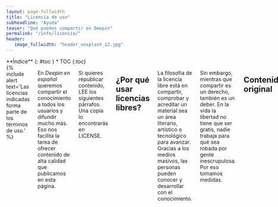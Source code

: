 ```yaml
---
layout: page-fullwidth
title: "Licencia de uso"
subheadline: "Ayuda"
teaser: "Qué puedes compartir en Deepin"
permalink: "/info/licencia/"
header:
   image_fullwidth: "header_unsplash_12.jpg"
---
```

<div class="row">
<div class="medium-4 medium-push-8 columns" markdown="1">
<div class="panel radius" markdown="1">
**Índice**
{: #toc }
*  TOC
{:toc}
</div>
</div><!-- /.medium-4.columns -->

<div class="medium-8 medium-pull-4 columns" markdown="1">
{% include alert text='Las licencias indicadas forma parte de los términos de uso.' %}

En *Deepin en español* queremos compartir el conocimiento a todos los usuarios y difundir mucho más. Eso nos facilita la tarea de ofrecer contenido de alta calidad que publicamos en esta página.

Si quieres republicar contenido, LEE los siguientes párrafos. Una copia lo encontrarás en LICENSE.

## ¿Por qué usar licencias libres?

La filosofía de la licencia libre está en compartir, comprobar y acreditar un material sea un área literario, artístico o tecnológico para avanzar. Gracias a los medios masivos, las personas pueden conocer y desarrollar con el conocimiento.

Sin embargo, mientras que compartir es un derecho, también es un deber. En la vida la libertad no tiene que ser gratis, nadie trabaja para qué sea robada por gente inescrupulosa. Por eso tomamos medidas.

## Contenido original

En esta sección licenciamos los escritos elaborados o donados a *Deepin en Español*.

### Qué cubrimos
La licencia aplica a:

* Manuales, páginas especiales, publicaciones del sitio elaborados por el equipo.

* Imágenes y vídeos publicados oficialmente bajo la marca "Deepin en Español".

### Licencia
Los materiales escritos están multi-licenciados, bajo Creative Commons Attribution-NonCommercial-ShareAlike 4.0 International License y GNU Free Documentation License versión 1.3. Para efectos prácticos, "multilicencia CC-BY-NC-SA 4.0 y GFDL 1.3".

La información legal de las licencias lo encontrarás en los archivos by-nc-sa-4.md y fdl-1.3.md del código fuente en Github.

**Casos especiales**: Si el autor quiere, al final del artículo puede indicar que está bajo Creative Commons Attribution-ShareAlike 4.0 International License, que permite su uso comercial (ya que quita lo "NonCommercial"). Encontrarás información legal en by-sa-4.md y al enlazar el sitio web.

### Explicación

* Puedes usar la primera licencia (CC). Solo te obligamos a atribuirnos como Comunidad Deepin, enlaces al sitio web y adjuntes la licencia como Creative Commons Attribution-NonCommercial-ShareAlike 4.0 International License. Dicha licencia es irrevocable y aplica a trabajos derivados (copyleft).

* En caso que quieras distribuir en editoriales o medios comerciales, ya que la primera licencia lo prohíbe, usa la segunda licencia, GFDL. La licencia sigue siendo copyleft incluso si se distribuye en masa y está pensado en editoriales y wikis.

* La GFDL es compatible con Wikipedia. Si el material es extaído de un material de o similar a Wikipedia, se puede convivir sin problema alguno.

## Material de terceros

Para otros materiales que no cubre las licencias de arriba:

* Todos los derechos reservados al/la creador(a) del/los contenido(s), vídeo(s), imágen(es), captura(s) de pantalla, marca(s) registrada(s), entre otros.

* Casos especiales: Si el autor quiere, al final del artículo puede indicar que está bajo Creative Commons Attribution-ShareAlike 4.0 International License, que permite su uso comercial. Al igual que en los escritos, la licencia es enlazada en la página web de la correspondiente licencia.

* Algunas imágenes de apoyo son de [unplash](http://unsplash.com/) y [pixabay](http://pixabay.com), cuyo uso es gratuito sin regalías. El software de Deepin está bajo [GPLv3 o superior](https://github.com/linuxdeepin/deepin-desktop-base), no aplican fondos de pantalla.

* El código fuente original de la página web es de Feeling Responsive, un tema de Jekyll bajo licencia MIT.

## Lectura adicional

* [Por qué libre no es gratis](http://www.eldiario.es/turing/software_libre/software_libre-cultura_libre_0_108139816.html).
* [Estandarización GFDL](https://en.wikipedia.org/wiki/Wikipedia:GFDL_standardization)
* [Lo que no es GFDL](https://en.wikipedia.org/wiki/Wikipedia:What_the_GFDL_is_not)

<small markdown="1">[Ir al índice](#toc)</small>
{: .text-right }

</div><!-- /.medium-8.columns -->
</div><!-- /.row -->

